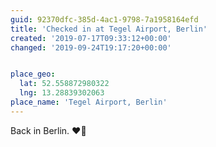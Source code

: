 ```yaml
---
guid: 92370dfc-385d-4ac1-9798-7a1958164efd
title: 'Checked in at Tegel Airport, Berlin'
created: '2019-07-17T09:33:12+00:00'
changed: '2019-09-24T19:17:20+00:00'


place_geo:
  lat: 52.558872980322
  lng: 13.28839302063
place_name: 'Tegel Airport, Berlin'
---
```


Back in Berlin. ❤️🎉
